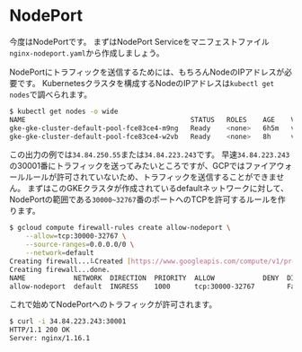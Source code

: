 # NodePort

今度はNodePortです。
まずはNodePort Serviceをマニフェストファイル`nginx-nodeport.yaml`から作成しましょう。

NodePortにトラフィックを送信するためには、もちろんNodeのIPアドレスが必要です。
Kubernetesクラスタを構成するNodeのIPアドレスは`kubectl get nodes`で調べられます。

```sh
$ kubectl get nodes -o wide
NAME                                         STATUS   ROLES    AGE    VERSION          INTERNAL-IP   EXTERNAL-IP     OS-IMAGE
gke-gke-cluster-default-pool-fce83ce4-m9ng   Ready    <none>   6h5m   v1.12.8-gke.10   10.146.0.19   34.84.250.55    Container-Optimized OS from Google
gke-gke-cluster-default-pool-fce83ce4-w2vb   Ready    <none>   8h     v1.12.8-gke.10   10.146.0.17   34.84.223.243   Container-Optimized OS from Google
```

この出力の例では`34.84.250.55`または`34.84.223.243`です。
早速`34.84.223.243`の30001番にトラフィックを送ってみたいところですが、GCPではファイアウォールルールが許可されていないため、トラフィックを送信することができません。
まずはこのGKEクラスタが作成されているdefaultネットワークに対して、NodePortの範囲である`30000~32767`番のポートへのTCPを許可するルールを作ります。

```sh
$ gcloud compute firewall-rules create allow-nodeport \
    --allow=tcp:30000-32767 \
    --source-ranges=0.0.0.0/0 \
    --network=default
Creating firewall...⠧Created [https://www.googleapis.com/compute/v1/projects/ca-container-book/global/firewalls/allow-nodeport].
Creating firewall...done.
NAME            NETWORK  DIRECTION  PRIORITY  ALLOW            DENY  DISABLED
allow-nodeport  default  INGRESS    1000      tcp:30000-32767        False
```

これで始めてNodePortへのトラフィックが許可されます。

```sh
$ curl -i 34.84.223.243:30001
HTTP/1.1 200 OK
Server: nginx/1.16.1
```

